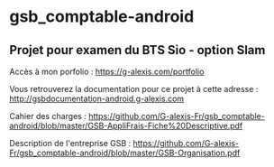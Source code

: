 # gsb_comptable-android

## Projet pour examen du BTS Sio - option Slam

Accès à mon porfolio : https://g-alexis.com/portfolio


Vous retrouverez la documentation pour ce projet à cette adresse : http://gsbdocumentation-android.g-alexis.com

Cahier des charges : https://github.com/G-alexis-Fr/gsb_comptable-android/blob/master/GSB-AppliFrais-Fiche%20Descriptive.pdf

Description de l'entreprise GSB : https://github.com/G-alexis-Fr/gsb_comptable-android/blob/master/GSB-Organisation.pdf
